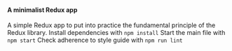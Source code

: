#### A minimalist Redux app

A simple Redux app to put into practice the fundamental principle of the Redux library.
Install dependencies with ```npm install```
Start the main file with ```npm start```
Check adherence to style guide with ```npm run lint```
